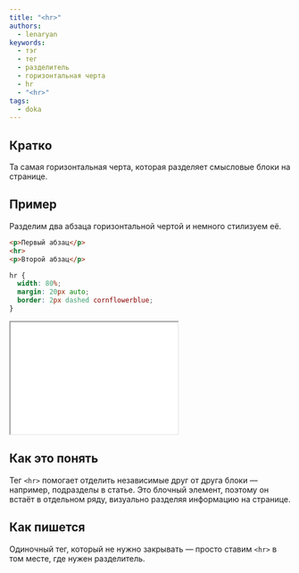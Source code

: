```yaml
---
title: "<hr>"
authors:
  - lenaryan
keywords:
  - тэг
  - тег
  - разделитель
  - горизонтальная черта
  - hr
  - "<hr>"
tags:
  - doka
---
```


## Кратко

Та самая горизонтальная черта, которая разделяет смысловые блоки на странице.

## Пример

Разделим два абзаца горизонтальной чертой и немного стилизуем её.

```html
<p>Первый абзац</p>
<hr>
<p>Второй абзац</p>
```

```css
hr {
  width: 80%;
  margin: 20px auto;
  border: 2px dashed cornflowerblue;
}
```

<iframe title="Горизонтальная линия — <hr> — Дока" src="demos/hr.html" height="200"></iframe>

## Как это понять

Тег `<hr>` помогает отделить независимые друг от друга блоки — например, подразделы в статье. Это блочный элемент, поэтому он встаёт в отдельном ряду, визуально разделяя информацию на странице.

## Как пишется

Одиночный тег, который не нужно закрывать — просто ставим `<hr>` в том месте, где нужен разделитель.
